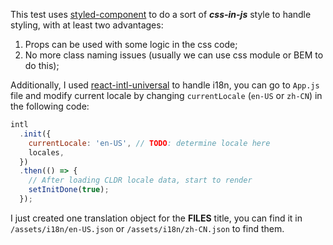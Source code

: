 This test uses [styled-component](https://styled-components.com/) to do a sort of **_css-in-js_** style to handle styling, with at least two advantages:

1. Props can be used with some logic in the css code;
2. No more class naming issues (usually we can use css module or BEM to do this);

Additionally, I used [react-intl-universal](https://github.com/alibaba/react-intl-universal) to handle i18n, you can go to `App.js` file and modify current locale by changing `currentLocale` (`en-US` or `zh-CN`) in the following code:

```js
intl
  .init({
    currentLocale: 'en-US', // TODO: determine locale here
    locales,
  })
  .then(() => {
    // After loading CLDR locale data, start to render
    setInitDone(true);
  });
```

I just created one translation object for the **FILES** title, you can find it in `/assets/i18n/en-US.json` or `/assets/i18n/zh-CN.json` to find them.
